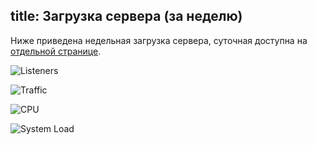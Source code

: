 title: Загрузка сервера (за неделю)
---
Ниже приведена недельная загрузка сервера, суточная доступна на [отдельной
странице](/about/load/).

![Listeners](http://files.tmradio.net/pictures/stats/listeners-week.png)

![Traffic](http://files.tmradio.net/pictures/stats/network-week.png)

![CPU](http://files.tmradio.net/pictures/stats/cpu-week.png)

![System Load](http://files.tmradio.net/pictures/stats/load-week.png)
